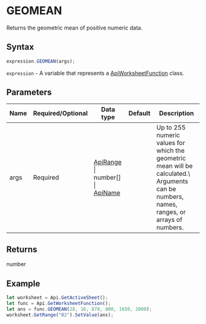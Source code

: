 # GEOMEAN

Returns the geometric mean of positive numeric data.

## Syntax

```javascript
expression.GEOMEAN(args);
```

`expression` - A variable that represents a [ApiWorksheetFunction](../ApiWorksheetFunction.md) class.

## Parameters

| **Name** | **Required/Optional** | **Data type** | **Default** | **Description** |
| ------------- | ------------- | ------------- | ------------- | ------------- |
| args | Required | [ApiRange](../../ApiRange/ApiRange.md) \| number[] \| [ApiName](../../ApiName/ApiName.md) |  | Up to 255 numeric values for which the geometric mean will be calculated.\ Arguments can be numbers, names, ranges, or arrays of numbers. |

## Returns

number

## Example



```javascript editor-
let worksheet = Api.GetActiveSheet();
let func = Api.GetWorksheetFunction();
let ans = func.GEOMEAN(28, 16, 878, 800, 1650, 2000);
worksheet.GetRange("B2").SetValue(ans);


```
